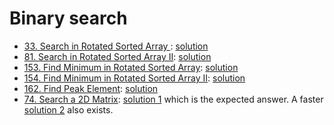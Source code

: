 # Binary search
* [33. Search in Rotated Sorted Array
](https://leetcode.com/problems/search-in-rotated-sorted-array/): [solution](Medium/033%20search-in-rotated-sorted-array.cpp)
* [81. Search in Rotated Sorted Array II](https://leetcode.com/problems/search-in-rotated-sorted-array-ii/): [solution](Medium/081%20search-in-rotated-sorted-array-ii.cpp)
* [153. Find Minimum in Rotated Sorted Array](https://leetcode.com/problems/find-minimum-in-rotated-sorted-array/): [solution](Medium/153%20find-minimum-in-rotated-sorted-array.cpp)
* [154. Find Minimum in Rotated Sorted Array II](https://leetcode.com/problems/find-minimum-in-rotated-sorted-array-ii/description/): [solution](Hard/154%20find-minimum-in-rotated-sorted-array-ii.cpp)
* [162. Find Peak Element](https://leetcode.com/problems/find-peak-element/description/): [solution](Medium/162.%20Find%20Peak%20Element.cpp)
* [74. Search a 2D Matrix](https://leetcode.com/problems/search-a-2d-matrix/description/): [solution 1](Medium/74%20search-a-2d-matrix/m_multiply_n.cpp) which is the expected answer. A faster [solution 2](Medium/74%20search-a-2d-matrix/m_plus_n.cpp) also exists.
